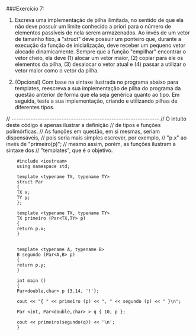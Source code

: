 ###Exercício 7:

1. Escreva uma implementação de pilha ilimitada, no sentido de que ela não deve possuir um limite conhecido a priori para o número de elementos passíveis de nela serem armazenados. Ao invés de um vetor de tamanho fixo, a "struct" deve possuir um ponteiro que, durante a execução da função de inicialização, deve receber um pequeno vetor alocado dinamicamente. Sempre que a função "empilhar" encontrar o vetor cheio, ela deve (1) alocar um vetor maior, (2) copiar para ele os elementos da pilha, (3) desalocar o vetor atual e (4) passar a utilizar o vetor maior como o vetor da pilha.

2. (Opcional) Com base na sintaxe ilustrada no programa abaixo para templates, reescreva a sua implementação de pilha do programa da questão anterior de forma que ela seja genérica quanto ao tipo. Em seguida, teste a sua implementação, criando e utilizando pilhas de diferentes tipos.

// --------------------------------------------------------------
// O intuito deste código é apenas ilustrar a definição
// de tipos e funções polimórficas.
// As funções em questão, em si mesmas, seriam dispensáveis,
// pois seria mais simples escrever, por exemplo,
// "p.x" ao invés de "primeiro(p)";
// mesmo assim, porém, as funções ilustram a sintaxe dos
// "templates", que é o objetivo.


        #include <iostream>
        using namespace std;

        template <typename TX, typename TY>
        struct Par
        {
        TX x;
        TY y;
        };

        template <typename TX, typename TY>
        TX primeiro (Par<TX,TY> p)
        {
        return p.x;
        }


        template <typename A, typename B>
        B segundo (Par<A,B> p)
        {
        return p.y;
        }

        int main ()
        {
        Par<double,char> p {3.14, '!'};

        cout << "{ " << primeiro (p) << ", " << segundo (p) << " }\n";

        Par <int, Par<double,char> > q { 10, p };

        cout << primeiro(segundo(q)) << '\n';
        }